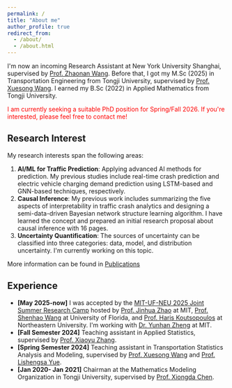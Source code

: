 ```yaml
---
permalink: /
title: "About me"
author_profile: true
redirect_from: 
  - /about/
  - /about.html
---
```

I'm now an incoming Research Assistant at New York University Shanghai, supervised by [Prof. Zhaonan Wang](https://scholar.google.com/citations?user=fNdU6I0AAAAJ&hl=zh-CN&oi=ao). Before that, I got my M.Sc (2025) in Transportation Engineering from Tongji University, supervised by [Prof. Xuesong Wang](https://tjsafety.cn/MembersInformation.aspx?YNID=487&YNID2=334&ID=495). I earned my B.Sc (2022) in Applied Mathematics from Tongji University.

<p style="color: red"> I am currently seeking a suitable PhD position for Spring/Fall 2026. If you're interested, please feel free to contact me! </p>

## Research Interest
My research interests span the following areas:

1. **AI/ML for Traffic Prediction**: Applying advanced AI methods for prediction. My previous studies include real-time crash prediction and electric vehicle charging demand prediction using LSTM-based and GNN-based techniques, respectively.
2. **Causal Inference**: My previous work includes summarizing the five aspects of interpretability in traffic crash analytics and designing a semi-data-driven Bayesian network structure learning algorithm. I have learned the concept and prepared an initial research proposal about causal inference with 16 pages.
3. **Uncertainty Quantification**: The sources of uncertainty can be classified into three categories: data, model, and distribution uncertainty. I'm currently working on this topic.

More information can be found in [Publications](https://yifanwang1017.github.io/publications)

## Experience
- **[May 2025-now]** I was accepted by the [MIT-UF-NEU 2025 Joint Summer Research Camp](https://mobility.mit.edu/openings) hosted by [Prof. Jinhua Zhao](https://dusp.mit.edu/people/jinhua-zhao) at MIT, [Prof. Shenhao Wang](https://dcp.ufl.edu/urp/people_wang_s/) at University of Florida, and [Prof. Haris Koutsopoulos](https://coe.northeastern.edu/people/koutsopoulos-haris/) at Northeastern University. I'm working with [Dr. Yunhan Zheng](https://zhengyunhan.github.io) at MIT.
- **[Fall Semester 2024]** Teaching assistant in Applied Statistics, supervised by [Prof. Xiaoyu Zhang](https://math.tongji.edu.cn/info/1154/11438.htm).
- **[Spring Semester 2024]** Teaching assistant in Transportation Statistics Analysis and Modeling, supervised by [Prof. Xuesong Wang](https://tjsafety.cn/MembersInformation.aspx?YNID=487&YNID2=334&ID=495) and [Prof. Lishengsa Yue](https://tjjt.tongji.edu.cn/info/2901/9391.htm).
- **[Jan 2020- Jan 2021]** Chairman at the Mathematics Modeling Organization in Tongji University, supervised by [Prof. Xiongda Chen](https://math.tongji.edu.cn/info/1122/8165.htm).
